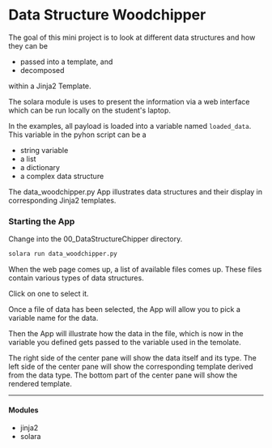 # Data Structure Woodchipper

The goal of this mini project is to look at different data structures and how they can be 
- passed into a template, and
- decomposed 

within a Jinja2 Template.

The solara module is uses to present the information via a web interface which can be run locally 
on the student's laptop.

In the examples, all payload is loaded into a variable named `loaded_data`.
This variable in the pyhon script can be a 
- string variable
- a list
- a dictionary
- a complex data structure

The data_woodchipper.py App illustrates data structures and their display in corresponding Jinja2 templates.

### Starting the App
Change into the 00_DataStructureChipper directory.
```bash
solara run data_woodchipper.py
```

When the web page comes up, a list of available files comes up.  These files contain various types of data structures.

Click on one to select it.

Once a file of data has been selected, the App will allow you to pick a variable name for the data.

Then the App will illustrate how the data in the file, which is now in the variable you defined gets 
passed to the variable used in the temolate.

The right side of the center pane will show the data itself and its type.
The left side of the center pane will show the corresponding template derived from the data type.
The bottom part of the center pane will show the rendered template.

---

#### Modules 
- jinja2
- solara